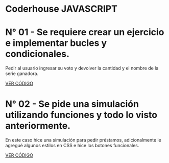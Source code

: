 # Coderhouse JAVASCRIPT

# N° 01 - Se requiere crear un ejercicio e implementar bucles y condicionales.

Pedir al usuario ingresar su voto y devolver la cantidad y el nombre de la serie ganadora.

[VER CÓDIGO](https://github.com/maukovenich/Coderhouse/blob/main/desafio_01)

# N° 02 - Se pide una simulación utilizando funciones y todo lo visto anteriormente.

En este caso hice una simulación para pedir préstamos, adicionalmente le agregué algunos estilos en CSS e hice los botones funcionales.

[VER CÓDIGO](https://github.com/maukovenich/Coderhouse/blob/main/desafio_02)
